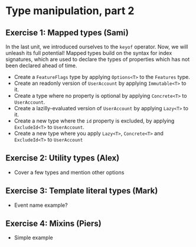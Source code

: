 # Type manipulation, part 2

## Exercise 1: Mapped types (Sami)

In the last unit, we introduced ourselves to the `keyof` operator. Now, we will unleash its full potential! Mapped types build on the syntax for index signatures, which are used to declare the types of properties which has not been declared ahead of time.

- Create a `FeatureFlags` type by applying `Options<T>` to the `Features` type.
- Create an readonly version of `UserAccount` by applying `Immutable<T>` to it.
- Create a type where no property is optional by applying `Concrete<T>` to `UserAccount`.
- Create a lazilly-evaluated version of `UserAccount` by applying `Lazy<T>` to it.
- Create a new type where the `id` property is excluded, by applying `ExcludeId<T>` to `UserAccount`.
- Create a new type where you apply `Lazy<T>`, `Concrete<T>` and `ExcludeId<T>` to `UserAccount`

## Exercise 2: Utility types (Alex)
  - Cover a few types and mention other options  

## Exercise 3: Template literal types (Mark)
  - Event name example?
   
## Exercise 4: Mixins (Piers)
  - Simple example
